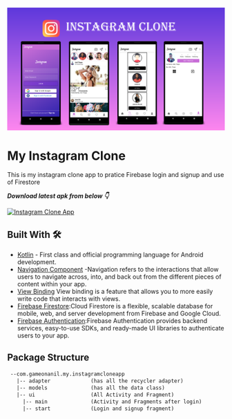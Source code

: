![](Photos/instagram_clone_poster.png)

# My Instagram Clone
This is my instagram clone app to pratice Firebase login and signup and use of Firestore

***Download latest apk from below 👇***

[![Instagram Clone App](https://img.shields.io/badge/%20%20Downlaod%20Latest%20-Apk-red)](https://drive.google.com/drive/folders/1T82wY2PCUVUkqoEKJq4tl3SQPsWyKrvf?usp=sharing)

## Built With 🛠
- [Kotlin](https://kotlinlang.org/) - First class and official programming language for Android development.
- [Navigation Component](https://developer.android.com/guide/navigation) -Navigation refers to the interactions that allow users to navigate across, into, and back out from the different pieces of content within your app.
- [View Binding](https://developer.android.com/topic/libraries/view-binding) View binding is a feature that allows you to more easily write code that interacts with views. 
- [Firebase Firestore](https://firebase.google.com/docs/firestore):Cloud Firestore is a flexible, scalable database for mobile, web, and server development from Firebase and Google Cloud.
- [Firebase Authentication](https://firebase.google.com/docs/auth):Firebase Authentication provides backend services, easy-to-use SDKs, and ready-made UI libraries to authenticate users to your app.


## Package Structure
```
 --com.gameonanil.my.instagramcloneapp
   |-- adapter             (has all the recycler adapter)
   |-- models              (has all the data class)
   |-- ui                  (All Activity and Fragment)
     |-- main              (Activity and Fragments after login)
     |-- start             (Login and signup fragment)
```


